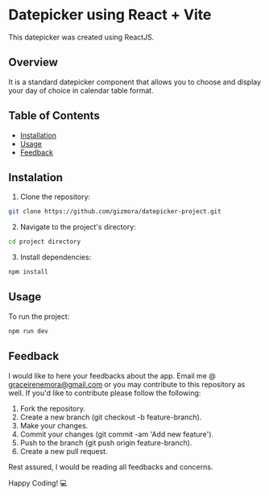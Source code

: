 # Datepicker using React + Vite

This datepicker was created using ReactJS.

## Overview

It is a standard datepicker component that allows you to choose and display your day of choice in calendar table format.

## Table of Contents

- [Installation](#installation)
- [Usage](#usage)
- [Feedback](#feedback)

## Instalation

1. Clone the repository:

```bash
git clone https://github.com/gizmora/datepicker-project.git
```

2. Navigate to the project's directory:

```bash
cd project directory
```

3. Install dependencies:

```bash
npm install
```

## Usage

To run the project:

```bash
npm run dev
```


## Feedback

I would like to here your feedbacks about the app. Email me @ graceirenemora@gmail.com or you may contribute to this repository as well. If you'd like to contribute please follow the following:

1. Fork the repository.
2. Create a new branch (git checkout -b feature-branch).
3. Make your changes.
4. Commit your changes (git commit -am 'Add new feature').
5. Push to the branch (git push origin feature-branch).
6. Create a new pull request.

Rest assured, I would be reading all feedbacks and concerns. 

Happy Coding! :computer:
